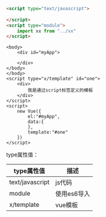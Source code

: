 ```html
<script type="text/javascript">
    
</script>
<script type="module">
    import xx from "../xx"
</script>
```

```vue
<body>
    <div id="myApp">
        
    </div>
</body>
</body>
<script type="x/template" id="one">
    <div>
    	我是通过script标签定义的模板
    </div>
</script>
<script>
	new Vue({
        el:"#myApp",
        data:{
        },
        template:"#one"
    })
</script>

```

type属性值：

| type属性值      | 描述        |
| --------------- | ----------- |
| text/javascript | js代码      |
| module          | 使用es6导入 |
| x/template      | vue模板     |

